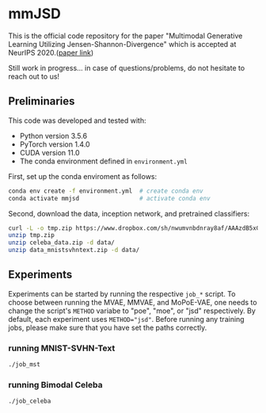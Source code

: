 # mmJSD

This is the official code repository for the paper "Multimodal Generative
Learning Utilizing Jensen-Shannon-Divergence" which is accepted at NeurIPS
2020.([paper link](https://arxiv.org/abs/2006.08242))

Still work in progress... in case of questions/problems, do not hesitate to reach out to us!

## Preliminaries

This code was developed and tested with:
- Python version 3.5.6
- PyTorch version 1.4.0
- CUDA version 11.0
- The conda environment defined in `environment.yml`

First, set up the conda enviroment as follows:
```bash
conda env create -f environment.yml  # create conda env
conda activate mmjsd                 # activate conda env
```

Second, download the data, inception network, and pretrained classifiers:
```bash
curl -L -o tmp.zip https://www.dropbox.com/sh/nwumvnbdnray8af/AAAzdB5xGfSPvbSWefQEYq0Aa?dl=0
unzip tmp.zip
unzip celeba_data.zip -d data/
unzip data_mnistsvhntext.zip -d data/
```

## Experiments

Experiments can be started by running the respective `job_*` script.
To choose between running the MVAE, MMVAE, and MoPoE-VAE, one needs to
change the script's `METHOD` variabe to "poe", "moe", or "jsd"
respectively.  By default, each experiment uses `METHOD="jsd"`.
Before running any training jobs, please make sure that you have set the paths correctly.

### running MNIST-SVHN-Text
```bash
./job_mst
```

### running Bimodal Celeba
```bash
./job_celeba
```
